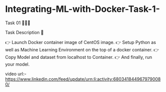 # Integrating-ML-with-Docker-Task-1-

Task 01 👨🏻‍💻

Task Description 📄

👉 Launch Docker container image of CentOS image.
👉 Setup Python as well as Machine Learning Environment on the top of a docker container.
👉 Copy Model and dataset from localhost to Container.
👉 And finally, run your model.

video url:- https://www.linkedin.com/feed/update/urn:li:activity:6803418449679790080/
